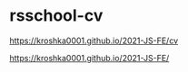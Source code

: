 # rsschool-cv

https://kroshka0001.github.io/2021-JS-FE/cv

https://kroshka0001.github.io/2021-JS-FE/

